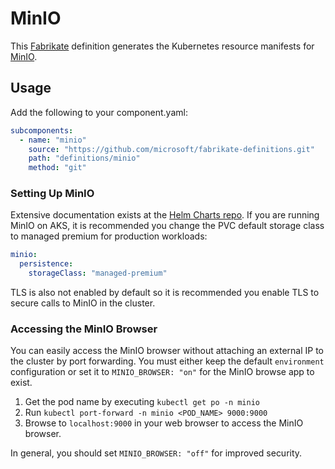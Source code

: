 # MinIO

This [Fabrikate](https://github.com/microsoft/fabrikate) definition generates the Kubernetes resource manifests for [MinIO](https://github.com/MinIO/MinIO).

## Usage

Add the following to your component.yaml:

```yaml
subcomponents:
  - name: "minio"
    source: "https://github.com/microsoft/fabrikate-definitions.git"
    path: "definitions/minio"
    method: "git"
```

### Setting Up MinIO

Extensive documentation exists at the [Helm Charts repo](https://github.com/helm/charts/tree/master/stable/MinIO). If you are running MinIO on AKS, it is recommended you change the PVC default storage class to managed premium for production workloads:

```yaml
minio:
  persistence:
    storageClass: "managed-premium"
```

TLS is also not enabled by default so it is recommended you enable TLS to secure calls to MinIO in the cluster.

### Accessing the MinIO Browser

You can easily access the MinIO browser without attaching an external IP to the cluster by port forwarding. You must either keep the default `environment` configuration or set it to `MINIO_BROWSER: "on"` for the MinIO browse app to exist.

1. Get the pod name by executing `kubectl get po -n minio`
2. Run `kubectl port-forward -n minio <POD_NAME> 9000:9000`
3. Browse to `localhost:9000` in your web browser to access the MinIO browser.

In general, you should set `MINIO_BROWSER: "off"` for improved security.
